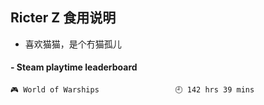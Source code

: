 ## Ricter Z 食用说明
- 喜欢猫猫，是个冇猫孤儿

<!-- steam-box start -->
#### - Steam playtime leaderboard
```text
🎮 World of Warships                 🕘 142 hrs 39 mins
```
<!-- Powered by https://github.com/YouEclipse/steam-box . -->
<!-- steam-box end -->
